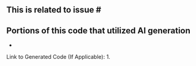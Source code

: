 This is related to issue #
- 
## Portions of this code that utilized AI generation
- 
Link to Generated Code (If Applicable): 
1. 